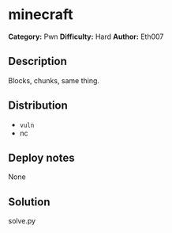 # minecraft
**Category:** Pwn
**Difficulty:** Hard
**Author:** Eth007

## Description

Blocks, chunks, same thing.

## Distribution

- `vuln`
- nc

## Deploy notes

None

## Solution

solve.py
